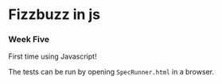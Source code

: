 # Fizzbuzz in js
### Week Five

First time using Javascript!

The tests can be run by opening `SpecRunner.html` in a browser.
